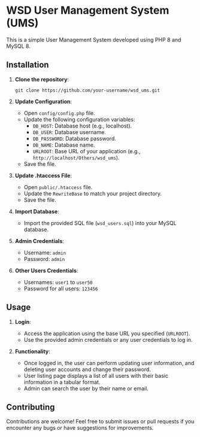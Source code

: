 # WSD User Management System (UMS)

This is a simple User Management System developed using PHP 8 and MySQL 8.

## Installation

1. **Clone the repository**: 
    ```
    git clone https://github.com/your-username/wsd_ums.git
    ```

2. **Update Configuration**:
    - Open `config/config.php` file.
    - Update the following configuration variables:
        - `DB_HOST`: Database host (e.g., localhost).
        - `DB_USER`: Database username.
        - `DB_PASSWORD`: Database password.
        - `DB_NAME`: Database name.
        - `URLROOT`: Base URL of your application (e.g., `http://localhost/Others/wsd_ums`).
    - Save the file.

3. **Update .htaccess File**:
    - Open `public/.htaccess` file.
    - Update the `RewriteBase` to match your project directory.
    - Save the file.

4. **Import Database**:
    - Import the provided SQL file (`wsd_users.sql`) into your MySQL database.

5. **Admin Credentials**:
    - Username: `admin`
    - Password: `admin`
  
6. **Other Users Credentials**:
    - Usernames: `user1` to `user50`
    - Password for all users: `123456`

## Usage

1. **Login**:
    - Access the application using the base URL you specified (`URLROOT`).
    - Use the provided admin credentials or any user credentials to log in.

2. **Functionality**:
    - Once logged in, the user can perform updating user information, and deleting user accounts and change their password.
    - User listing page displays a list of all users with their basic information in a tabular format.
    - Admin can search the user by their name or email.


## Contributing

Contributions are welcome! Feel free to submit issues or pull requests if you encounter any bugs or have suggestions for improvements.
